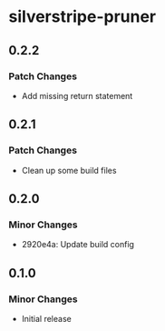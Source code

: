 # silverstripe-pruner

## 0.2.2

### Patch Changes

- Add missing return statement

## 0.2.1

### Patch Changes

- Clean up some build files

## 0.2.0

### Minor Changes

- 2920e4a: Update build config

## 0.1.0

### Minor Changes

- Initial release
